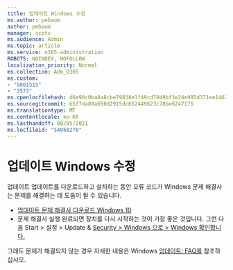 ```yaml
---
title: 업데이트 Windows 수정
ms.author: pebaum
author: pebaum
manager: scotv
ms.audience: Admin
ms.topic: article
ms.service: o365-administration
ROBOTS: NOINDEX, NOFOLLOW
localization_priority: Normal
ms.collection: Adm_O365
ms.custom:
- "9001515"
- "3573"
ms.openlocfilehash: d6e90c0ba8a8cbe79838e1f49cd7049bf3e24e985d371ee1462d50e47834cdac
ms.sourcegitcommit: b5f7da89a650d2915dc652449623c78be6247175
ms.translationtype: MT
ms.contentlocale: ko-KR
ms.lasthandoff: 08/05/2021
ms.locfileid: "54068278"
---
```

# <a name="fix-windows-update-errors"></a>업데이트 Windows 수정

업데이트 업데이트를 다운로드하고 설치하는 동안 오류 코드가 Windows  문제 해결사는 문제를 해결하는 데 도움이 될 수 있습니다.

- [업데이트 문제 해결사 다운로드 Windows 10](https://support.microsoft.com/help/4027322/windows-update-troubleshooter)
- 문제 해결사 실행 완료되면 장치를 다시 시작하는 것이 가장 좋은 것입니다. 그런 다음 Start > 설정 > Update & [Security > Windows 으로 > Windows 확인합니다.](ms-settings:windowsupdate)

그래도 문제가 해결되지 않는 경우 자세한 내용은 Windows [업데이트: FAQ를](https://support.microsoft.com/help/12373/windows-update-faq) 참조하십시오.
